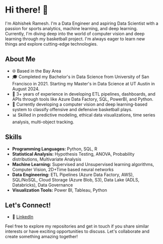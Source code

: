 # Hi there! 👋 
I'm Abhishek Ramesh.
I'm a Data Engineer and aspiring Data Scientist with a passion for sports analytics, machine learning, and deep learning. 
Currently, I'm diving deep into the world of computer vision and deep learning through my basketball project. 
I'm always eager to learn new things and explore cutting-edge technologies.

## About Me

- 🌐 Based in the Bay Area
- 🎓 Completed my Bachelor's in Data Science from University of San Francisco in 2021. Starting my Master's in Data Science at UT Austin in August 2024.
- 💼 3+ years of experience in developing ETL pipelines, dashboards, and APIs through tools like Azure Data Factory, SQL, PowerBI, and Python.
- 🏀 Currently developing a computer vision and deep learning-based system to classify offensive and defensive basketball plays.
- 📊 Skilled in predictive modeling, ethical data visualizations, time series analysis, multi-object tracking.

## Skills

- **Programming Languages:** Python, SQL, R
- **Statistical Analysis:** Hypothesis Testing, ANOVA, Probability distributions, Multivariate Analysis
- **Machine Learning:** Supervised and Unsupervised learning algorithms, Computer Vision, 2D+Time based neural networks
- **Data Engineering:** ETL Pipelines (Azure Data Factory, AWS), SQL/NoSQL, Cloud Storage (Azure Blob, S3), Data Lake (ADLS, Databricks), Data Governance
- **Visualization Tools:** Power BI, Tableau, Python


## Let's Connect!

- 💼 [LinkedIn](https://www.linkedin.com/in/abhishekramesh3/)

Feel free to explore my repositories and get in touch if you share similar interests or have exciting opportunities to discuss. 
Let's collaborate and create something amazing together!
